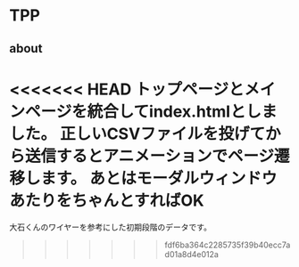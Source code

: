 # TPP
## about
<<<<<<< HEAD
トップページとメインページを統合してindex.htmlとしました。
正しいCSVファイルを投げてから送信するとアニメーションでページ遷移します。
あとはモーダルウィンドウあたりをちゃんとすればOK
=======
大石くんのワイヤーを参考にした初期段階のデータです。
>>>>>>> fdf6ba364c2285735f39b40ecc7ad01a8d4e012a
